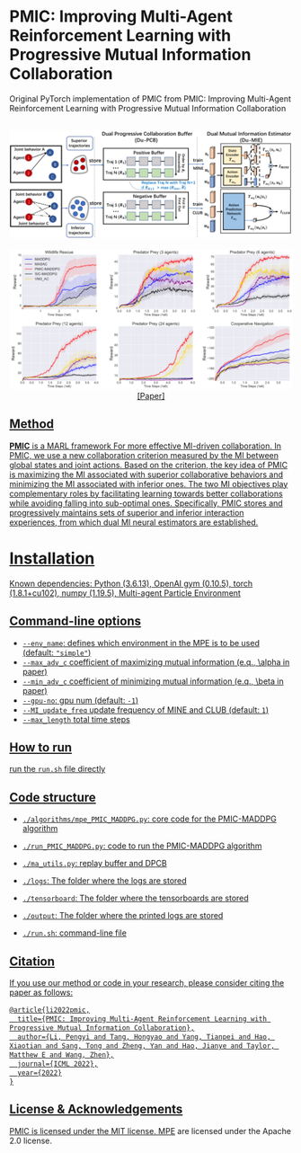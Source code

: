 # PMIC: Improving Multi-Agent Reinforcement Learning with Progressive Mutual Information Collaboration
Original PyTorch implementation of PMIC from PMIC: Improving Multi-Agent Reinforcement Learning with Progressive Mutual Information Collaboration


<p align="center">
  <br><img src='fig/PMIC.png' width="600"/><br>
  <br><img src='fig/result.png' width="600"/><br>
  <a href="https://arxiv.org/abs/2203.08553">[Paper]
</p>

## Method

**PMIC** is a MARL framework For more effective MI-driven collaboration.
In PMIC, we use a new collaboration criterion measured by the MI between global states and joint actions.
Based on the criterion, the key idea of PMIC is maximizing the MI associated with superior collaborative behaviors and minimizing the MI associated with inferior ones.
The two MI objectives play complementary roles
by facilitating learning towards better collaborations while avoiding falling into sub-optimal ones.
Specifically, PMIC stores and progressively maintains sets of superior and inferior interaction experiences, from which dual MI neural estimators are established.



# Installation
Known dependencies: Python (3.6.13), OpenAI gym (0.10.5), torch (1.8.1+cu102), numpy (1.19.5), Multi-agent Particle Environment

## Command-line options 
- `--env_name`: defines which environment in the MPE is to be used (default: `"simple"`)
- `--max_adv_c` coefficient of maximizing mutual information (e.q., \alpha in paper)
- `--min_adv_c` coefficient of minimizing mutual information (e.q., \beta in paper)
- `--gpu-no`: gpu num (default: `-1`)
- `--MI_update_freq` update frequency of MINE and CLUB (default: `1`)
- `--max_length` total time steps

## How to run

run the `run.sh` file directly

## Code structure

- `./algorithms/mpe_PMIC_MADDPG.py`: core code for the PMIC-MADDPG algorithm

- `./run_PMIC_MADDPG.py`: code to run the PMIC-MADDPG algorithm

- `./ma_utils.py`: replay buffer and DPCB

- `./logs`: The folder where the logs are stored

- `./tensorboard`: The folder where the tensorboards are stored

- `./output`: The folder where the printed logs are stored

- `./run.sh`: command-line file 


## Citation

If you use our method or code in your research, please consider citing the paper as follows:

```
@article{li2022pmic,
  title={PMIC: Improving Multi-Agent Reinforcement Learning with Progressive Mutual Information Collaboration},
  author={Li, Pengyi and Tang, Hongyao and Yang, Tianpei and Hao, Xiaotian and Sang, Tong and Zheng, Yan and Hao, Jianye and Taylor, Matthew E and Wang, Zhen},
  journal={ICML 2022},
  year={2022}
}
```


## License & Acknowledgements

PMIC is licensed under the MIT license. [MPE](https://github.com/openai/multiagent-particle-envs) are licensed under the Apache 2.0 license. 
